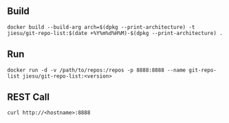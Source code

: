 ## Build
```
docker build --build-arg arch=$(dpkg --print-architecture) -t jiesu/git-repo-list:$(date +%Y%m%d%H%M)-$(dpkg --print-architecture) .
```

## Run
```
docker run -d -v /path/to/repos:/repos -p 8888:8888 --name git-repo-list jiesu/git-repo-list:<version>
```

## REST Call
```
curl http://<hostname>:8888
```


